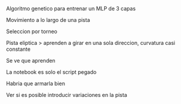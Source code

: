 Algoritmo genetico para entrenar un MLP de 3 capas

Movimiento a lo largo de una pista

Seleccion por torneo

Pista eliptica > aprenden a girar en una sola direccion, curvatura casi constante

Se ve que aprenden

La notebook es solo el script pegado

Habria que armarla bien

Ver si es posible introducir variaciones en la pista 
